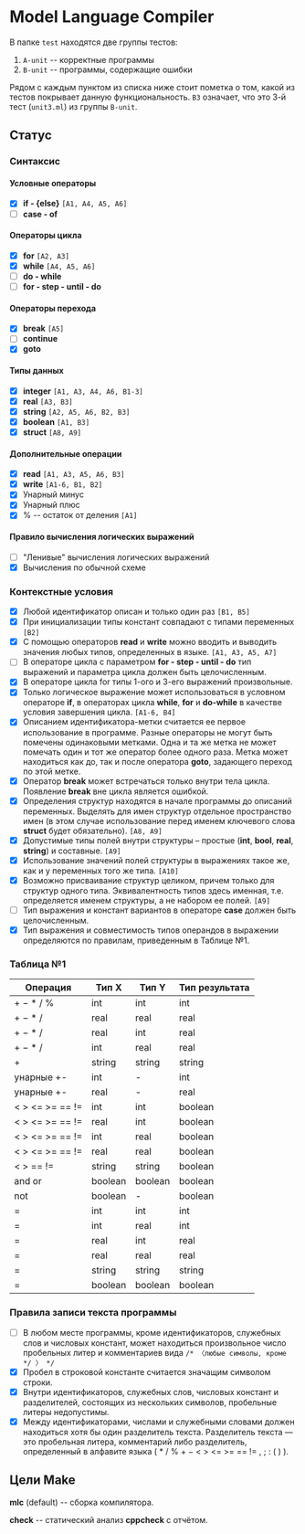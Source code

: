 # Model Language Compiler
В папке `test` находятся две группы тестов:

1) `A-unit` -- корректные программы
2) `B-unit` -- программы, содержащие ошибки

Рядом с каждым пунктом из списка ниже стоит пометка о том, какой из тестов покрывает данную функциональность. `B3` означает, что это 3-й тест (`unit3.ml`) из группы `B-unit`.

## Статус
### Синтаксис
#### Условные операторы
- [x] **if - {else}** `[A1, A4, A5, A6]`
- [ ] **case - of**
#### Операторы цикла
- [x] **for** `[A2, A3]`
- [x] **while** `[A4, A5, A6]`
- [ ] **do - while**
- [ ] **for - step - until - do**
#### Операторы перехода
- [x] **break** `[A5]`
- [ ] **continue**
- [x] **goto**
#### Типы данных
- [x] **integer** `[A1, A3, A4, A6, B1-3]`
- [x] **real** `[A3, B3]`
- [x] **string** `[A2, A5, A6, B2, B3]`
- [x] **boolean** `[A1, B3]`
- [x] **struct** `[A8, A9]`
#### Дополнительные операции
- [x] **read** `[A1, A3, A5, A6, B3]`
- [x] **write** `[A1-6, B1, B2]`
- [x] Унарный минус
- [x] Унарный плюс
- [x] % -- остаток от деления `[A1]`
#### Правило вычисления логических выражений
- [ ] "Ленивые" вычисления логических выражений
- [x] Вычисления по обычной схеме

### Контекстные условия
- [x] Любой идентификатор описан и только один раз `[B1, B5]`
- [x] При инициализации типы констант совпадают с типами переменных `[B2]`
- [x] С помощью операторов **read** и **write** можно вводить и выводить значения любых типов, определенных в языке. `[A1, A3, A5, A7]`
- [ ] В операторе цикла с параметром **for - step - until - do** тип выражений и параметра цикла должен быть целочисленным.
- [x] В операторе цикла for типы 1-ого и 3-его выражений произвольные.
- [x] Только логическое выражение может использоваться в условном операторе **if**, в операторах цикла **while**, **for** и **do-while** в качестве условия завершения цикла. `[A1-6, B4]`
- [x] Описанием идентификатора-метки считается ее первое использование в программе. Разные операторы не могут быть помечены одинаковыми метками. Одна и та же метка не может помечать один и тот же оператор более одного раза. Метка может находиться как до, так и после оператора **goto**, задающего переход по этой метке.
- [x] Оператор **break** может встречаться только внутри тела цикла. Появление **break** вне цикла является ошибкой.
- [x] Определения структур находятся в начале программы до описаний переменных. Выделять для имен структур отдельное пространство имен (в этом случае использование перед именем ключевого слова **struct** будет обязательно). `[A8, A9]`
- [x] Допустимые типы полей внутри структуры – простые (**int**, **bool**, **real**, **string**) и составные. `[A9]`
- [x] Использование значений полей структуры в выражениях такое же, как и у переменных того же типа. `[A10]`
- [x] Возможно присваивание структур целиком, причем только для структур одного типа. Эквивалентность типов здесь именная, т.е. определяется именем структуры, а не набором ее полей. `[A9]`
- [ ] Тип выражения и констант вариантов в операторе **case** должен быть целочисленным.
- [x] Тип выражения и совместимость типов операндов в выражении определяются по правилам, приведенным в Таблице №1.

### Таблица №1
|     Операция    |  Тип X  |  Тип Y  | Тип результата |
| --------------- | ------- | ------- | -------------- |
| + − * / %       | int     | int     | int            |
| + − * /         | real    | real    | real           |
| + − * /         | real    | int     | real           |
| + − * /         | int     | real    | real           |
| +               | string  | string  | string         |
| унарные +-      | int     | -       | int            |
| унарные +-      | real    | -       | real           |
| < > <= >= == != | int     | int     | boolean        |
| < > <= >= == != | real    | int     | boolean        |
| < > <= >= == != | int     | real    | boolean        |
| < > <= >= == != | real    | real    | boolean        |
| < > == !=       | string  | string  | boolean        |
| and or          | boolean | boolean | boolean        |
| not             | boolean | -       | boolean        |
| =               | int     | int     | int            |
| =               | int     | real    | int            |
| =               | real    | int     | real           |
| =               | real    | real    | real           |
| =               | string  | string  | string         |
| =               | boolean | boolean | boolean        |

### Правила записи текста программы
- [ ] В любом месте программы, кроме идентификаторов, служебных слов и числовых констант, может находиться произвольное число пробельных литер и комментариев вида 
```/* 〈любые символы, кроме */ 〉 */```
- [x] Пробел в строковой константе считается значащим символом строки.
- [x] Внутри идентификаторов, служебных слов, числовых констант и разделителей, состоящих из нескольких символов, пробельные литеры недопустимы.
- [x] Между идентификаторами, числами и служебными словами должен находиться хотя бы один разделитель текста. Разделитель текста — это пробельная литера, комментарий либо разделитель, определенный в алфавите языка ( * / % + − < > <= >= == != , ; : ( ) ).

## Цели Make
**mlc** (default) -- сборка компилятора.

**check** -- статический анализ **cppcheck** с отчётом.
